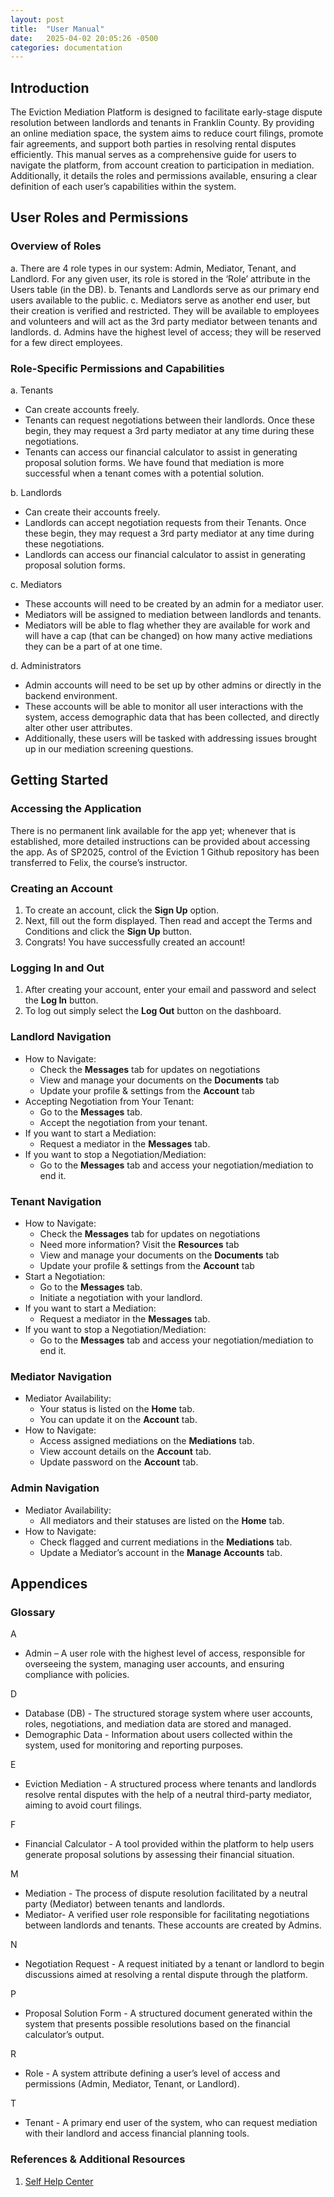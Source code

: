 ```yaml
---
layout: post
title:  "User Manual"
date:   2025-04-02 20:05:26 -0500
categories: documentation
---
```

## Introduction

The Eviction Mediation Platform is designed to facilitate early-stage dispute resolution between landlords and tenants in Franklin County. By providing an online mediation space, the system aims to reduce court filings, promote fair agreements, and support both parties in resolving rental disputes efficiently. This manual serves as a comprehensive guide for users to navigate the platform, from account creation to participation in mediation. Additionally, it details the roles and permissions available, ensuring a clear definition of each user’s capabilities within the system.

## User Roles and Permissions

### Overview of Roles

a. There are 4 role types in our system: Admin, Mediator, Tenant, and Landlord. For any given user, its role is stored in the ‘Role’ attribute in the Users table (in the DB).
b. Tenants and Landlords serve as our primary end users available to the public.
c. Mediators serve as another end user, but their creation is verified and restricted. They will be available to employees and volunteers and will act as the 3rd party mediator between tenants and landlords.
d. Admins have the highest level of access; they will be reserved for a few direct employees. 

### Role-Specific Permissions and Capabilities

a. Tenants

* Can create accounts freely.
* Tenants can request negotiations between their landlords. Once these begin, they may request a 3rd party mediator at any time during these negotiations.
* Tenants can access our financial calculator to assist in generating proposal solution forms. We have found that mediation is more successful when a tenant comes with a potential solution.

b. Landlords

* Can create their accounts freely.
* Landlords can accept negotiation requests from their Tenants. Once these begin, they may request a 3rd party mediator at any time during these negotiations. 
* Landlords can access our financial calculator to assist in generating proposal solution forms. 

c. Mediators

* These accounts will need to be created by an admin for a mediator user.
* Mediators will be assigned to mediation between landlords and tenants.
* Mediators will be able to flag whether they are available for work and will have a cap (that can be changed) on how many active mediations they can be a part of at one time.

d. Administrators

* Admin accounts will need to be set up by other admins or directly in the backend environment.
* These accounts will be able to monitor all user interactions with the system, access demographic data that has been collected, and directly alter other user attributes.
* Additionally, these users will be tasked with addressing issues brought up in our mediation screening questions.

## Getting Started

### Accessing the Application

There is no permanent link available for the app yet; whenever that is established, more detailed instructions can be provided about accessing the app. As of SP2025, control of the Eviction 1 Github repository has been transferred to Felix, the course’s instructor.

### Creating an Account

1. To create an account, click the **Sign Up** option.
2. Next, fill out the form displayed. Then read and accept the Terms and Conditions and click the **Sign Up** button.
3. Congrats! You have successfully created an account!

### Logging In and Out

1. After creating your account, enter your email and password and select the **Log In** button.
2. To log out simply select the **Log Out** button on the dashboard.

### Landlord Navigation

- How to Navigate: 
  - Check the **Messages** tab for updates on negotiations 
  - View and manage your documents on the **Documents** tab 
  - Update your profile & settings from the **Account** tab 
- Accepting Negotiation from Your Tenant: 
  - Go to the **Messages** tab. 
  - Accept the negotiation from your tenant. 
- If you want to start a Mediation: 
  - Request a mediator in the **Messages** tab. 
- If you want to stop a Negotiation/Mediation: 
  - Go to the **Messages** tab and access your negotiation/mediation to end it.
 
### Tenant Navigation 

- How to Navigate: 
  - Check the **Messages** tab for updates on negotiations 
  - Need more information? Visit the **Resources** tab 
  - View and manage your documents on the **Documents** tab 
  - Update your profile & settings from the **Account** tab 
- Start a Negotiation: 
  - Go to the **Messages** tab. 
  - Initiate a negotiation with your landlord. 
- If you want to start a Mediation: 
  - Request a mediator in the **Messages** tab. 
- If you want to stop a Negotiation/Mediation: 
  - Go to the **Messages** tab and access your negotiation/mediation to end it. 

### Mediator Navigation 

- Mediator Availability: 
  - Your status is listed on the **Home** tab. 
  - You can update it on the **Account** tab. 
- How to Navigate: 
  - Access assigned mediations on the **Mediations** tab. 
  - View account details on the **Account** tab. 
  - Update password on the **Account** tab. 

### Admin Navigation 

- Mediator Availability: 
  - All mediators and their statuses are listed on the **Home** tab. 
- How to Navigate: 
  - Check flagged and current mediations in the **Mediations** tab. 
  - Update a Mediator’s account in the **Manage Accounts** tab. 

## Appendices

### Glossary

A
*	Admin – A user role with the highest level of access, responsible for overseeing the system, managing user accounts, and ensuring compliance with policies.

D
*	Database (DB) - The structured storage system where user accounts, roles, negotiations, and mediation data are stored and managed.
*	Demographic Data - Information about users collected within the system, used for monitoring and reporting purposes.

E
*	Eviction Mediation - A structured process where tenants and landlords resolve rental disputes with the help of a neutral third-party mediator, aiming to avoid court filings.

F
*	Financial Calculator - A tool provided within the platform to help users generate proposal solutions by assessing their financial situation.

M
*	Mediation - The process of dispute resolution facilitated by a neutral party (Mediator) between tenants and landlords.
*	Mediator- A verified user role responsible for facilitating negotiations between landlords and tenants. These accounts are created by Admins.

N
*	Negotiation Request - A request initiated by a tenant or landlord to begin discussions aimed at resolving a rental dispute through the platform.

P
*	Proposal Solution Form - A structured document generated within the system that presents possible resolutions based on the financial calculator’s output.

R
*	Role - A system attribute defining a user’s level of access and permissions (Admin, Mediator, Tenant, or Landlord).

T
*	Tenant - A primary end user of the system, who can request mediation with their landlord and access financial planning tools.


### References & Additional Resources

1. [Self Help Center](https://franklincountymunicourt.org/Departments-Services/Self-Help/External-Resources/Legal-Help)
